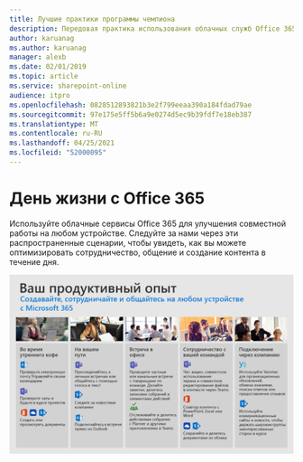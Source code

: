 ```yaml
---
title: Лучшие практики программы чемпиона
description: Передовая практика использования облачных служб Office 365 для улучшения командной работы.
author: karuanag
ms.author: karuanag
manager: alexb
ms.date: 02/01/2019
ms.topic: article
ms.service: sharepoint-online
audience: itpro
ms.openlocfilehash: 0828512893821b3e2f799eeaa390a184fdad79ae
ms.sourcegitcommit: 97e175e5ff5b6a9e0274d5ec9b39fdf7e18eb387
ms.translationtype: MT
ms.contentlocale: ru-RU
ms.lasthandoff: 04/25/2021
ms.locfileid: "52000095"
---
```

# <a name="day-in-the-life-with-office-365"></a>День жизни с Office 365

Используйте облачные сервисы Office 365 для улучшения совместной работы на любом устройстве.  Следуйте за нами через эти распространенные сценарии, чтобы увидеть, как вы можете оптимизировать сотрудничество, общение и создание контента в течение дня.  

![День в жизни визуализация](media/m365day.png)

